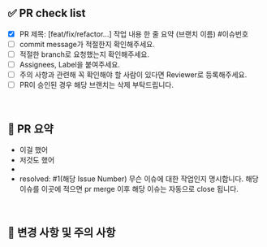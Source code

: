 ## ✅ PR check list
<!--
하나씩 확인 후 체크박스에 표시해주세요. 
-->

- [x] PR 제목: [feat/fix/refactor...] 작업 내용 한 줄 요약 (브랜치 이름) #이슈번호
- [ ] commit message가 적절한지 확인해주세요.  
- [ ] 적절한 branch로 요청했는지 확인해주세요.  
- [ ] Assignees, Label을 붙여주세요.  
- [ ] 주의 사항과 관련해 꼭 확인해야 할 사람이 있다면 Reviewer로 등록해주세요.
- [ ] PR이 승인된 경우 해당 브랜치는 삭제 부탁드립니다.  

<br/>

## 📝 PR 요약
<!--
해당 pr에서 작업한 내역을 적어주세요.  
-->
- 이걸 했어  
- 저것도 했어  
-
- resolved: #1(해당 Issue Number) 무슨 이슈에 대한 작업인지 명시합니다. 해당 이슈를 이곳에 적으면 pr merge 이후 해당 이슈는 자동으로 close 됩니다.

<br/>

## 📌 변경 사항 및 주의 사항
<!--
변경사항 및 주의 사항이 있다면 적어주세요.
주의 사항과 관련해 꼭 확인해야 할 사람이 있다면 리뷰어로 등록해주세요. (다른 사람이 작성한 코드 수정 등)
코드 리뷰 시 더 꼼꼼하게 확인 받고 싶은 부분이 있다면 적어주세요.
-->


<br/>